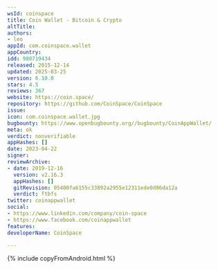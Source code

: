 ```yaml
---
wsId: coinspace
title: Coin Wallet - Bitcoin & Crypto
altTitle: 
authors:
- leo
appId: com.coinspace.wallet
appCountry: 
idd: 980719434
released: 2015-12-14
updated: 2025-03-25
version: 6.10.0
stars: 4.5
reviews: 367
website: https://coin.space/
repository: https://github.com/CoinSpace/CoinSpace
issue: 
icon: com.coinspace.wallet.jpg
bugbounty: https://www.openbugbounty.org//bugbounty/CoinAppWallet/
meta: ok
verdict: nonverifiable
appHashes: []
date: 2023-04-22
signer: 
reviewArchive:
- date: 2019-12-16
  version: v2.16.3
  appHashes: []
  gitRevision: 05400fa6155c33892a2955e12311ede0d86da12a
  verdict: ftbfs
twitter: coinappwallet
social:
- https://www.linkedin.com/company/coin-space
- https://www.facebook.com/coinappwallet
features: 
developerName: CoinSpace

---
```


{% include copyFromAndroid.html %}
